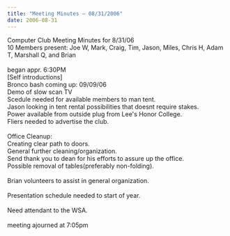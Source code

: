 ```yaml
---
title: "Meeting Minutes – 08/31/2006"
date: 2006-08-31
---
```

Computer Club Meeting Minutes for 8/31/06<br />
10 Members present: Joe W, Mark, Craig, Tim, Jason, Miles, Chris H, Adam T, Marshall Q, and Brian<br />
<br />
began appr. 6:30PM<br />
[Self introductions]<br />
Bronco bash coming up: 09/09/06<br />
Demo of slow scan TV<br />
Scedule needed for available members to man tent.<br />
Jason looking in tent rental possibilities that doesnt require stakes.<br />
Power available from outside plug from Lee's Honor College.<br />
Fliers needed to advertise the club.<br />
<br />
Office Cleanup:<br />
Creating clear path to doors.<br />
General further cleaning/organization.<br />
Send thank you to dean for his efforts to assure up the office.<br />
Possible removal of tables(preferably non-folding).<br />
<br />
Brian volunteers to assist in general organization.<br />
<br />
Presentation schedule needed to start of year.<br />
<br />
Need attendant to the WSA.<br />
<br />
meeting ajourned at 7:05pm<br />
<br />
